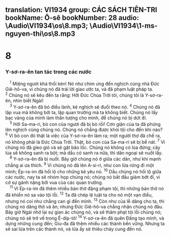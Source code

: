 translation: VI1934
group: CÁC SÁCH TIÊN-TRI
bookName: Ô-sê 
bookNumber: 28
audio: \Audio\VI1934\os\8.mp3; \Audio\VI1934\1-ms-nguyen-thi\os\8.mp3
-------

<div class="title"><h1>8</h1><h3>Y-sơ-ra-ên tan tác trong các nước</h3></div>
<span class="verse os_8_1"> <sup>1</sup> Miệng ngươi khá thổi kèn! Nó như chim ưng đến nghịch cùng nhà Đức Giê-hô-va, vì chúng nó đã trái lời giao ước ta, và đã phạm luật pháp ta. </span>
<span class="verse os_8_2"><sup>2</sup> Chúng nó sẽ kêu đến ta rằng: Hỡi Đức Chúa Trời tôi, chúng tôi là Y-sơ-ra-ên, nhìn biết Ngài! <br/></span>
<span class="verse os_8_3"> <sup>3</sup> Y-sơ-ra-ên đã bỏ điều lành, kẻ nghịch sẽ đuổi theo nó. </span>
<span class="verse os_8_4"><sup>4</sup> Chúng nó đã lập vua mà không bởi ta, lập quan trưởng mà ta không biết. Chúng nó lấy bạc vàng của mình làm thần tượng cho mình, để chúng nó bị dứt đi. <br/></span>
<span class="verse os_8_5"> <sup>5</sup> Hỡi Sa-ma-ri, bò con của ngươi đã bị bỏ rồi! Cơn giận của ta đã phừng lên nghịch cùng chúng nó. Chúng nó chẳng được khỏi tội cho đến khi nào? </span>
<span class="verse os_8_6"><sup>6</sup> Vì bò con đó thật là việc của Y-sơ-ra-ên làm ra; một người thợ đã chế ra, nó không phải là Đức Chúa Trời. Thật, bò con của Sa-ma-ri sẽ bị bể nát. </span>
<span class="verse os_8_7"><sup>7</sup> Vì chúng nó đã gieo gió và sẽ gặt bão lốc. Chúng nó không có lúa đứng; cây lúa sẽ không sanh ra bột; mà dầu có sanh ra nữa, thì dân ngoại sẽ nuốt lấy. <br/></span>
<span class="verse os_8_8"> <sup>8</sup> Y-sơ-ra-ên đã bị nuốt. Bây giờ chúng nó ở giữa các dân, như khí mạnh chẳng ai ưa thích. </span>
<span class="verse os_8_9"><sup>9</sup> Vì chúng nó đã lên A-si-ri, như con lừa rừng đi một mình; Ép-ra-im đã hối lộ cho những kẻ yêu nó. </span>
<span class="verse os_8_10"><sup>10</sup> Dầu chúng nó hối lộ giữa các nước, nay ta sẽ nhóm họp chúng nó; chúng nó bắt đầu giảm bớt đi, vì cớ sự gánh nặng bởi vua của các quan trưởng. <br/></span>
<span class="verse os_8_11"> <sup>11</sup> Vì Ép-ra-im đã thêm nhiều bàn thờ đặng phạm tội, thì những bàn thờ nó đã khiến nó sa vào tội lỗi. </span>
<span class="verse os_8_12"><sup>12</sup> Ta đã chép lệ luật ta cho nó một vạn điều, nhưng nó coi như chẳng can gì đến mình. </span>
<span class="verse os_8_13"><sup>13</sup> Còn như của lễ dâng cho ta, thì chúng nó dâng thịt và ăn; nhưng Đức Giê-hô-va chẳng nhận chúng nó đâu. Bây giờ Ngài nhớ lại sự gian ác chúng nó, và sẽ thăm phạt tội lỗi chúng nó; chúng nó sẽ trở về trong Ê-díp-tô! </span>
<span class="verse os_8_14"><sup>14</sup> Y-sơ-ra-ên đã quên Đấng tạo mình, và dựng những cung đền; Giu-đa đã thêm nhiều các thành bền vững. Nhưng ta sẽ sai lửa trên các thành nó, và lửa ấy sẽ thiêu cháy cung đền nó. <br/></span>
